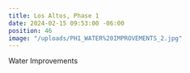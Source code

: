 ```yaml
---
title: Los Altos, Phase 1
date: 2024-02-15 09:53:00 -06:00
position: 46
image: "/uploads/PH1_WATER%20IMPROVEMENTS_2.jpg"
---
```


Water Improvements